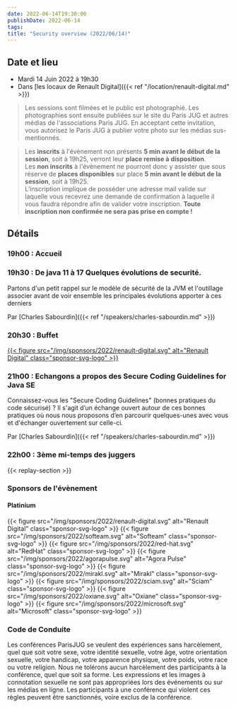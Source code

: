 ```yaml
---
date: 2022-06-14T19:30:00
publishDate: 2022-06-14
tags:
title: "Security overview (2022/06/14)"
---
```


## Date et lieu

* Mardi 14 Juin 2022 à 19h30
* Dans [les locaux de Renault Digital]({{< ref "/location/renault-digital.md" >}})

> Les sessions sont filmées et le public est photographié. Les photographies sont ensuite publiées sur le site du Paris JUG et autres médias de l'associations Paris JUG. En acceptant cette invitation, vous autorisez le Paris JUG à publier votre photo sur les médias sus-mentionnés.

> Les **inscrits** à l'évènement non présents **5 min avant le début de la session**, soit à 19h25, verront leur **place remise à disposition**.  
Les **non inscrits** à l'évènement ne pourront donc y assister que sous réserve de **places disponibles** sur place **5 min avant le début de la session**, soit à 19h25.  
L’inscription implique de posséder une adresse mail valide sur laquelle vous recevrez une demande de confirmation à laquelle il vous faudra répondre afin de valider votre inscription. **Toute inscription non confirmée ne sera pas prise en compte !**

## Détails

### 19h00 : Accueil

### 19h30 : De java 11 à 17 Quelques évolutions de securité.

Partons d'un petit rappel sur le modèle de sécurité de la JVM et l'outillage associer avant de voir ensemble les principales évolutions apporter à ces derniers

Par [Charles Sabourdin]({{< ref "/speakers/charles-sabourdin.md" >}})

### 20h30 : Buffet

[{{< figure src="/img/sponsors/2022/renault-digital.svg" alt="Renault Digital" class="sponsor-svg-logo" >}}](https://www.renaultgroup.com/talents/nos-metiers/digital/)

### 21h00 : Echangons a propos des Secure Coding Guidelines for Java SE

Connaissez-vous les "Secure Coding Guidelines" (bonnes pratiques du code sécurisé) ?
Il s'agit d’un échange ouvert autour de ces bonnes pratiques où nous nous proposons d’en parcourir quelques-unes avec vous et d'échanger ouvertement sur celle-ci.

Par [Charles Sabourdin]({{< ref "/speakers/charles-sabourdin.md" >}})

### 22h00 : 3ème mi-temps des juggers

{{< replay-section >}}

### Sponsors de l'évènement

#### Platinium
{{< figure src="/img/sponsors/2022/renault-digital.svg" alt="Renault Digital" class="sponsor-svg-logo" >}}
{{< figure src="/img/sponsors/2022/softeam.svg" alt="Softeam" class="sponsor-svg-logo" >}}
{{< figure src="/img/sponsors/2022/red-hat.svg" alt="RedHat" class="sponsor-svg-logo" >}}
{{< figure src="/img/sponsors/2022/agorapulse.svg" alt="Agora Pulse" class="sponsor-svg-logo" >}}
{{< figure src="/img/sponsors/2022/mirakl.svg" alt="Mirakl" class="sponsor-svg-logo" >}}
{{< figure src="/img/sponsors/2022/sciam.svg" alt="Sciam" class="sponsor-svg-logo" >}}
{{< figure src="/img/sponsors/2022/oxiane.svg" alt="Oxiane" class="sponsor-svg-logo" >}}
{{< figure src="/img/sponsors/2022/microsoft.svg" alt="Microsoft" class="sponsor-svg-logo" >}}

### Code de Conduite
Les conférences ParisJUG se veulent des expériences sans harcèlement, quel que soit votre sexe, votre identité sexuelle, votre âge, votre orientation sexuelle, votre handicap, votre apparence physique, votre poids, votre race ou votre religion. Nous ne tolérons aucun harcèlement des participants à la conférence, quel que soit sa forme. Les expressions et les images à connotation sexuelle ne sont pas appropriées lors des événements ou sur les médias en ligne. Les participants à une conférence qui violent ces règles peuvent être sanctionnés, voire exclus de la conférence.